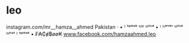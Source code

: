 # leo
instagram.com/mr__hamza__ahmed Pakistan · • ᴵ ˢᵖᵉᵃᵏ ᴹʸ ᴹⁱⁿᵈ • ᴵ ᴺᵉᵛᵉʳ ᴹⁱⁿᵈ ᵂʰᵃᵗ ᴵ ˢᵖᵉᵃᵏ • ₣₳₵ɇ฿øø₭ www.facebook.com/hamzaahmed.leo
